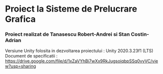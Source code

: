 # Proiect la Sisteme de Prelucrare Grafica
### Proiect realizat de Tanasescu Robert-Andrei si Stan Costin-Adrian
Versiune Unity folosita in dezvoltarea proiectului : Unity 2020.3.23f1 (LTS) <br />
Document de specificatii : https://drive.google.com/file/d/1xZaVYhBi7wXx9RkJugsoiqbpSSq0vvVC/view?usp=sharing
